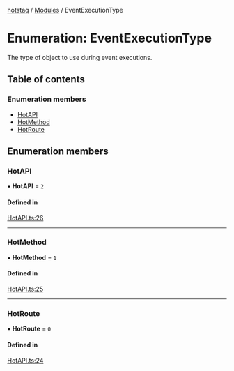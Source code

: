 [hotstaq](../README.md) / [Modules](../modules.md) / EventExecutionType

# Enumeration: EventExecutionType

The type of object to use during event executions.

## Table of contents

### Enumeration members

- [HotAPI](EventExecutionType.md#hotapi)
- [HotMethod](EventExecutionType.md#hotmethod)
- [HotRoute](EventExecutionType.md#hotroute)

## Enumeration members

### HotAPI

• **HotAPI** = `2`

#### Defined in

[HotAPI.ts:26](https://github.com/OurFreeLight/HotStaq/blob/b031357/src/HotAPI.ts#L26)

___

### HotMethod

• **HotMethod** = `1`

#### Defined in

[HotAPI.ts:25](https://github.com/OurFreeLight/HotStaq/blob/b031357/src/HotAPI.ts#L25)

___

### HotRoute

• **HotRoute** = `0`

#### Defined in

[HotAPI.ts:24](https://github.com/OurFreeLight/HotStaq/blob/b031357/src/HotAPI.ts#L24)
